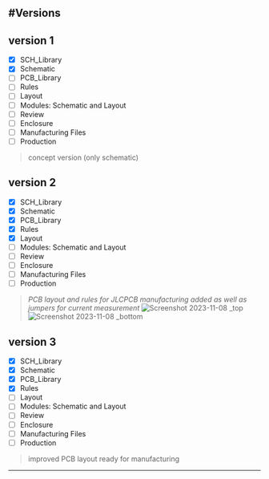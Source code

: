 
#Versions
---
## version 1
- [x] SCH_Library
- [x] Schematic
- [ ] PCB_Library
- [ ] Rules
- [ ] Layout
- [ ] Modules: Schematic and Layout
- [ ] Review
- [ ] Enclosure
- [ ] Manufacturing Files
- [ ] Production
> concept version (only schematic)
## version 2
- [x] SCH_Library
- [x] Schematic
- [x] PCB_Library
- [x] Rules
- [x] Layout
- [ ] Modules: Schematic and Layout
- [ ] Review
- [ ] Enclosure
- [ ] Manufacturing Files
- [ ] Production

> *PCB layout and rules for JLCPCB manufacturing added as well as jumpers for current measurement*
![Screenshot 2023-11-08 _top](https://i.imgur.com/x5se1WE.png)
![Screenshot 2023-11-08 _bottom](https://i.imgur.com/bv6PLQO.png)
## version 3
- [x] SCH_Library
- [x] Schematic
- [x] PCB_Library
- [x] Rules
- [ ] Layout
- [ ] Modules: Schematic and Layout
- [ ] Review
- [ ] Enclosure
- [ ] Manufacturing Files
- [ ] Production
> improved PCB layout
ready for manufacturing
---
